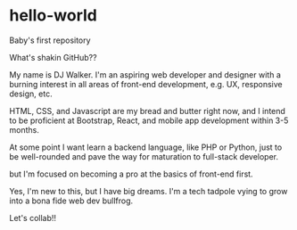 # hello-world
Baby's first repository

What's shakin GitHub??

My name is DJ Walker. I'm an aspiring web developer and designer with a burning
interest in all areas of front-end development, e.g. UX, responsive design, etc.

HTML, CSS, and Javascript are my bread and butter right now, and I intend to be
proficient at Bootstrap, React, and mobile app development within 3-5 months.

At some point I want learn a backend language, like PHP or Python, just to be
well-rounded and pave the way for maturation to full-stack developer.

but I'm focused on becoming a pro at the basics of front-end first.

Yes, I'm new to this, but I have big dreams. I'm a tech tadpole vying to grow into a bona fide web dev bullfrog.

Let's collab!!
